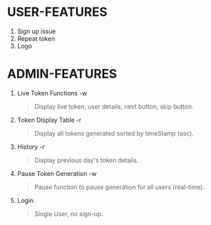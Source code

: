 # USER-FEATURES

1. Sign up issue
2. Repeat token
3. Logo
<!-- 4. logout -->

# ADMIN-FEATURES

1. Live Token Functions -w

   > Display live token, user details, next button, skip button.

2. Token Display Table -r

   > Display all tokens generated sorted by timeStamp (asc).

3. History -r

   > Display previous day's token details.

4. Pause Token Generation -w

   > Pause function to pause generation for all users (real-time).

5. Login

   > Single User, no sign-up.
